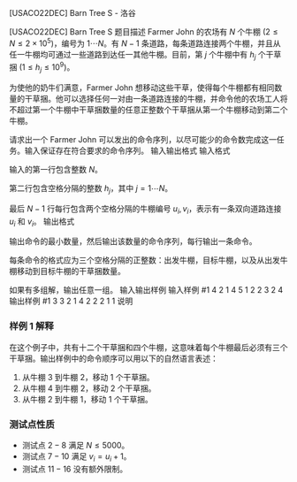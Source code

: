 



[USACO22DEC] Barn Tree S - 洛谷














[USACO22DEC] Barn Tree S
题目描述
Farmer John 的农场有 $N$ 个牛棚 $(2 \le N \le 2 \times 10^5)$，编号为 $1 \cdots N$。有 $N−1$ 条道路，每条道路连接两个牛棚，并且从任一牛棚均可通过一些道路到达任一其他牛棚。目前，第 $j$ 个牛棚中有 $h_j$ 个干草捆 $(1 \le h_j \le 10^9)$。 

为使他的奶牛们满意，Farmer John 想移动这些干草，使得每个牛棚都有相同数量的干草捆。他可以选择任何一对由一条道路连接的牛棚，并命令他的农场工人将不超过第一个牛棚中干草捆数量的任意正整数个干草捆从第一个牛棚移动到第二个牛棚。 

请求出一个 Farmer John 可以发出的命令序列，以尽可能少的命令数完成这一任务。输入保证存在符合要求的命令序列。 
输入输出格式
输入格式

输入的第一行包含整数 $N$。

第二行包含空格分隔的整数 $h_j$，其中 $j=1\cdots N$。

最后 $N−1$ 行每行包含两个空格分隔的牛棚编号 $u_i,v_i$，表示有一条双向道路连接 $u_i$ 和 $v_i$。
输出格式

输出命令的最小数量，然后输出该数量的命令序列，每行输出一条命令。

每条命令的格式应为三个空格分隔的正整数：出发牛棚，目标牛棚，以及从出发牛棚移动到目标牛棚的干草捆数量。

如果有多组解，输出任意一组。 
输入输出样例
输入样例 #1
4
2 1 4 5
1 2
2 3
2 4
输出样例 #1
3
3 2 1
4 2 2
2 1 1
说明
### 样例 1 解释

在这个例子中，共有十二个干草捆和四个牛棚，这意味着每个牛棚最后必须有三个干草捆。输出样例中的命令顺序可以用以下的自然语言表述： 

1. 从牛棚 $3$ 到牛棚 $2$，移动 $1$ 个干草捆。
2. 从牛棚 $4$ 到牛棚 $2$，移动 $2$ 个干草捆。
3. 从牛棚 $2$ 到牛棚 $1$，移动 $1$ 个干草捆。

### 测试点性质

- 测试点 $2-8$ 满足 $N \le 5000$。
- 测试点 $7-10$ 满足 $v_i=u_i+1$。
- 测试点 $11-16$ 没有额外限制。






